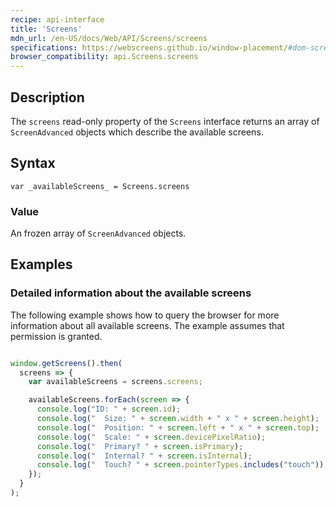 ```yaml
---
recipe: api-interface
title: 'Screens'
mdn_url: /en-US/docs/Web/API/Screens/screens
specifications: https://webscreens.github.io/window-placement/#dom-screens-screens
browser_compatibility: api.Screens.screens
---
```


## Description

The `screens` read-only property of the `Screens` interface returns an array of `ScreenAdvanced` objects which describe the available screens.

## Syntax

`var _availableScreens_ = Screens.screens`

### Value

An frozen array of `ScreenAdvanced` objects.

## Examples

### Detailed information about the available screens

The following example shows how to query the browser for more
information about all available screens. The example assumes
that permission is granted.

```js

window.getScreens().then(
  screens => {
    var availableScreens = screens.screens;

    availableScreens.forEach(screen => {
      console.log("ID: " + screen.id);
      console.log("  Size: " + screen.width + " x " + screen.height);
      console.log("  Position: " + screen.left + " x " + screen.top);
      console.log("  Scale: " + screen.devicePixelRatio);
      console.log("  Primary? " + screen.isPrimary);
      console.log("  Internal? " + screen.isInternal);
      console.log("  Touch? " + screen.pointerTypes.includes("touch"));
    });
  }
);
```
